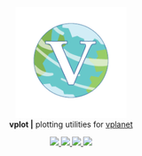<p align="center">
  <img width = "200" src="https://github.com/VirtualPlanetaryLaboratory/vplot/blob/dev/docs/vplot.png?raw=true"/>
  <br/>
  <b>vplot |</b> plotting utilities for <a href="https://github.com/VirtualPlanetaryLaboratory/vplanet">vplanet</a>
  <p align="center">
    <!-- build code -->
    <a href="https://dev.azure.com/rodluger/vplot/_build">
      <img src="https://img.shields.io/azure-devops/build/rodluger/vplot/9/dev"/>
    </a>
    <!-- main tests -->
    <a href="https://dev.azure.com/rodluger/vplot/_build">
      <img src="https://img.shields.io/azure-devops/tests/rodluger/vplot/9/dev"/>
    </a>
    <!-- main coveragee -->
    <a href="https://rodluger.github.io/starry/v1.0.0.dev6/coverage/">
      <img src="https://rodluger.github.io/starry/v1.0.0.dev6/coverage/coverage.svg"/>
    </a>
    <!-- read the docss -->
    <a href="https://virtualplanetarylaboratory.github.io/vplot/">
      <img src="https://img.shields.io/badge/read-the%20docs-blue.svg?style=flat"/>
    </a>
  </p>
</p>
